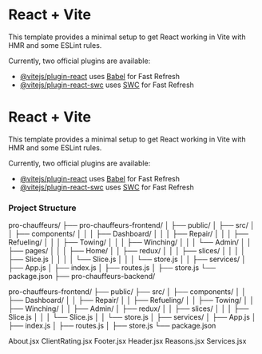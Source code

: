 # React + Vite

This template provides a minimal setup to get React working in Vite with HMR and some ESLint rules.

Currently, two official plugins are available:

- [@vitejs/plugin-react](https://github.com/vitejs/vite-plugin-react/blob/main/packages/plugin-react/README.md) uses [Babel](https://babeljs.io/) for Fast Refresh
- [@vitejs/plugin-react-swc](https://github.com/vitejs/vite-plugin-react-swc) uses [SWC](https://swc.rs/) for Fast Refresh
# React + Vite

This template provides a minimal setup to get React working in Vite with HMR and some ESLint rules.

Currently, two official plugins are available:

- [@vitejs/plugin-react](https://github.com/vitejs/vite-plugin-react/blob/main/packages/plugin-react/README.md) uses [Babel](https://babeljs.io/) for Fast Refresh
- [@vitejs/plugin-react-swc](https://github.com/vitejs/vite-plugin-react-swc) uses [SWC](https://swc.rs/) for Fast Refresh

### Project Structure

pro-chauffeurs/
├── pro-chauffeurs-frontend/
│   ├── public/
│    ├── src/
│    │   ├── components/
│    │   │   ├── Dashboard/
│    │   │   ├── Repair/
│    │   │   ├── Refueling/
│    │   │   ├── Towing/
│    │   │   ├── Winching/
│    │   │   └── Admin/
│    │   ├── pages/
│    │   │   ├── Home/
│    │   ├── redux/
│    │   │   ├── slices/
│    │   │   │   ├── Slice.js
│    │   │   │   └── Slice.js
│    │   │   └── store.js
│    │   ├── services/
    │   ├── App.js
    │   ├── index.js
    │   ├── routes.js
    │   ├── store.js
    └── package.json
├── pro-chauffeurs-backend/

pro-chauffeurs-frontend/
├── public/
├── src/
│   ├── components/
│   │   ├── Dashboard/
│   │   ├── Repair/
│   │   ├── Refueling/
│   │   ├── Towing/
│   │   ├── Winching/
│   │   ├── Admin/
│   ├── redux/
│   │   ├── slices/
│   │   │   ├── Slice.js
│   │   │   └── Slice.js
│   │   └── store.js
│   ├── services/
│   ├── App.js
│   ├── index.js
│   ├── routes.js
│   ├── store.js
└── package.json


About.jsx
ClientRating.jsx
Footer.jsx
Header.jsx
Reasons.jsx
Services.jsx
